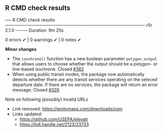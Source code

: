 ## R CMD check results

── R CMD check results ────────────────────────────────────────────── r5r 2.1.0 ────
Duration: 9m 25s

0 errors ✔ | 0 warnings ✔ | 0 notes ✔

**Minor changes**

- The `isochrone()` function has a new boolean parameter `polygon_output` that allows users to choose whether the output should be a polygon- or line-based isochrone. Closed [#382](https://github.com/ipeaGIT/r5r/issues/382)
- When using public transit modes, the package now automatically detects whether there are any transit services operating on the seleced departure date. If there are no services, the package will return an error message. Closed [#326](https://github.com/ipeaGIT/r5r/issues/326)

Note on following (possibly) invalid URLs
- Link removed: https://protomaps.com/downloads/osm 
- Links updated: 
  - https://github.com/USEPA/elevatr
  - https://hdl.handle.net/2123/23733
  
